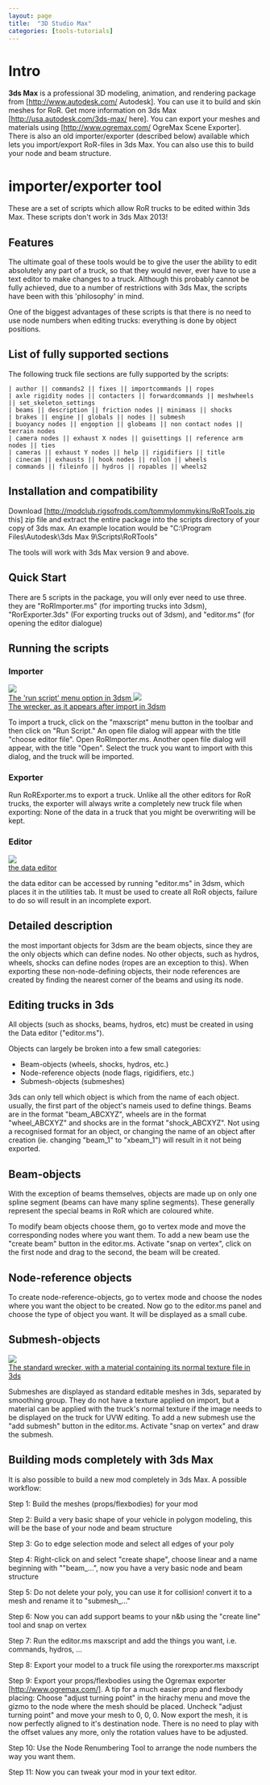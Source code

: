 ```yaml
---
layout: page
title:  "3D Studio Max"
categories: [tools-tutorials]
---
```




# Intro

**3ds Max** is a professional 3D modeling, animation, and rendering package from
[http://www.autodesk.com/ Autodesk].
You can use it to build and skin meshes for RoR.
Get more information on 3ds Max [http://usa.autodesk.com/3ds-max/ here].
You can export your meshes and materials using [http://www.ogremax.com/ OgreMax Scene Exporter].
There is also an old importer/exporter (described below) available which lets you import/export RoR-files in 3ds Max.
You can also use this to build your node and beam structure.

# importer/exporter tool

These are a set of scripts which allow RoR trucks to be edited within 3ds Max.
These scripts don't work in 3ds Max 2013!

## Features

The ultimate goal of these tools would be to give the user the ability
to edit absolutely any part of a truck, so that they would never,
ever have to use a text editor to make changes to a truck.
Although this probably cannot be fully achieved, due to a number
of restrictions with 3ds Max, the scripts have been with this 'philosophy' in mind.

One of the biggest advantages of these scripts is that there is no need to use node numbers
when editing trucks: everything is done by object positions.

## List of fully supported sections

The following truck file sections are fully supported by the scripts:

    | author || commands2 || fixes || importcommands || ropes
    | axle rigidity nodes || contacters || forwardcommands || meshwheels || set_skeleton_settings
    | beams || description || friction nodes || minimass || shocks
    | brakes || engine || globals || nodes || submesh
    | buoyancy nodes || engoption || globeams || non contact nodes || terrain nodes
    | camera nodes || exhaust X nodes || guisettings || reference arm nodes || ties
    | cameras || exhaust Y nodes || help || rigidifiers || title
    | cinecam || exhausts || hook nodes || rollon || wheels
    | commands || fileinfo || hydros || ropables || wheels2

## Installation and compatibility

Download [http://modclub.rigsofrods.com/tommylommykins/RoRTools.zip this] zip
file and extract the entire package into the scripts directory of your copy of 3ds max.
An example location would be "C:\Program Files\Autodesk\3ds Max 9\Scripts\RoRTools"

The tools will work with 3ds Max version 9 and above.

## Quick Start  

There are 5 scripts in the package, you will only ever need to use three.
they are "RoRImporter.ms" (for importing trucks into 3dsm), "RorExporter.3ds"
(For exporting trucks out of 3dsm), and "editor.ms" (for opening the editor dialogue)

## Running the scripts  

### Importer

<a href="/images/tools-3dsmax-importexport01-runscript.png">
 <img src="/images/tools-3dsmax-importexport01-runscript.png">
 <br>The 'run script' menu option in 3dsm
</a>

<a href="/images/tools-3dsmax-importexport02-truck.png">
 <img src="/images/tools-3dsmax-importexport02-truck.png">
 <br>The wrecker, as it appears after import in 3dsm
</a>

To import a truck, click on the "maxscript" menu button in the toolbar and then click on "Run Script."
An open file dialog will appear with the title "choose editor file".
Open RoRImporter.ms. Another open file dialog will appear, with the title "Open".
Select the truck you want to import with this dialog, and the truck will be imported.

### Exporter  

Run RoRExporter.ms to export a truck. Unlike all the other editors for RoR trucks,
the exporter will always write a completely new truck file when exporting:
None of the data in a truck that you might be overwriting will be kept.

### Editor  

<a href="/images/tools-3dsmax-importexport03-data.png">
 <img src="/images/tools-3dsmax-importexport03-data.png">
 <br>the data editor
</a>

the data editor can be accessed by running "editor.ms" in 3dsm, which places it
in the utilities tab. It must be used to create all RoR objects,
failure to do so will result in an incomplete export.

## Detailed description

the most important objects for 3dsm are the beam objects, since they are the only objects which can define nodes. No other objects, such as hydros, wheels, shocks can define nodes (ropes are an exception to this). When exporting these non-node-defining objects, their node references are created by finding the nearest corner of the beams and using its node.

## Editing trucks in 3ds  

All objects (such as shocks, beams, hydros, etc) must be created in using the Data editor ("editor.ms").

Objects can largely be broken into a few small categories:

* Beam-objects (wheels, shocks, hydros, etc.)
* Node-reference objects (node flags, rigidifiers, etc.)
* Submesh-objects (submeshes)

3ds can only tell which object is which from the name of each object. usually, the first part of the object's nameis used to define things. Beams are in the format "beam_ABCXYZ", wheels are in the format "wheel_ABCXYZ" and shocks are in the format "shock_ABCXYZ". Not using a recognised format for an object, or changing the name of an object after creation (ie. changing "beam_1" to "xbeam_1") will result in it not being exported.

## Beam-objects

With the exception of beams themselves, objects are made up on only one spline segment (beams can have many spline segments). These generally represent the special beams in RoR which are coloured white.

To modify beam objects choose them, go to vertex mode and move the corresponding nodes where you want them. To add a new beam use the "create beam" button in the editor.ms. Activate "snap on vertex", click on the first node and drag to the second, the beam will be created.

## Node-reference objects

To create node-reference-objects, go to vertex mode and choose the nodes where you want the object to be created. Now go to the editor.ms panel and choose the type of object you want. It will be displayed as a small cube.

## Submesh-objects

<a href="/images/tools-3dsmax-importexport04-truck.png">
 <img src="/images/tools-3dsmax-importexport04-truck.png">
 <br>The standard wrecker, with a material containing its normal texture file in 3ds
</a>

Submeshes are displayed as standard editable meshes in 3ds, separated by smoothing group. They do not have a texture applied on import, but a material can be applied with the truck's normal texture if the image needs to be displayed on the truck for UVW editing. To add a new submesh use the "add submesh" button in the editor.ms. Activate "snap on vertex" and draw the submesh.

## Building mods completely with 3ds Max
It is also possible to build a new mod completely in 3ds Max. A possible workflow:

Step 1: Build the meshes (props/flexbodies) for your mod

Step 2: Build a very basic shape of your vehicle in polygon modeling, this will be the base of your node and beam structure

Step 3: Go to edge selection mode and select all edges of your poly

Step 4: Right-click on and select "create shape", choose linear and a name beginning with ""beam_...", now you have a very basic node and beam structure

Step 5: Do not delete your poly, you can use it for collision! convert it to a mesh and rename it to "submesh_..."

Step 6: Now you can add support beams to your n&b using the "create line" tool and snap on vertex

Step 7: Run the editor.ms maxscript and add the things you want, i.e. commands, hydros, ...

Step 8: Export your model to a truck file using the rorexporter.ms maxscript

Step 9: Export your props/flexbodies using the Ogremax exporter [http://www.ogremax.com/]. A tip for a much easier prop and flexbody placing: Choose "adjust turning point" in the hirachy menu and move the gizmo to the node where the mesh should be placed. Uncheck "adjust turning point" and move your mesh to 0, 0, 0. Now export the mesh, it is now perfectly aligned to it's destination node. There is no need to play with the offset values any more, only the rotation values have to be adjusted.

Step 10: Use the Node Renumbering Tool to arrange the node numbers the way you want them.

Step 11: Now you can tweak your mod in your text editor.
